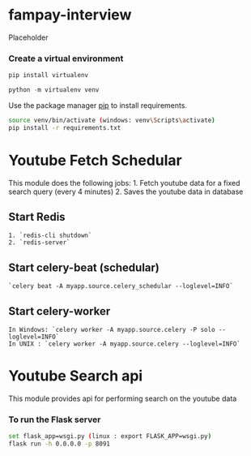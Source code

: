 # fampay-interview
Placeholder

### Create a virtual environment

```python
pip install virtualenv

python -m virtualenv venv
```

Use the package manager [pip](https://pip.pypa.io/en/stable/) to install requirements.

```bash
source venv/bin/activate (windows: venv\Scripts\activate)
pip install -r requirements.txt
```
# Youtube Fetch Schedular

This module does the following jobs:
    1. Fetch youtube data for a fixed search query (every 4 minutes)
    2. Saves the youtube data in database

## Start Redis

    1. `redis-cli shutdown`
    2. `redis-server`

## Start celery-beat (schedular)

    `celery beat -A myapp.source.celery_schedular --loglevel=INFO`

## Start celery-worker

    In Windows: `celery worker -A myapp.source.celery -P solo --loglevel=INFO`
    In UNIX : `celery worker -A myapp.source.celery --loglevel=INFO`

# Youtube Search api

This module provides api for performing search on the youtube data

### To run the Flask server

```bash
set flask_app=wsgi.py (linux : export FLASK_APP=wsgi.py)
flask run -h 0.0.0.0 -p 8091
```

